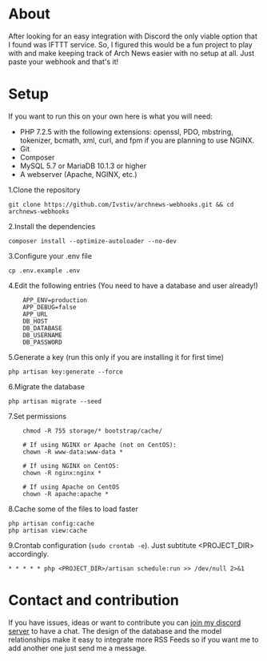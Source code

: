 # About
After looking for an easy integration with Discord the only viable option that I found was IFTTT service.
So, I figured this would be a fun project to play with and make keeping track of Arch News easier with no setup at all. 
Just paste your webhook and that's it! 

# Setup 
If you want to run this on your own here is what you will need:

- PHP 7.2.5 with the following extensions: openssl, PDO, mbstring, tokenizer, bcmath, xml, curl, and fpm if you are planning to use NGINX.
- Git
- Composer
- MySQL 5.7 or MariaDB 10.1.3 or higher
- A webserver (Apache, NGINX, etc.)


1.Clone the repository 

`git clone https://github.com/Ivstiv/archnews-webhooks.git && cd archnews-webhooks`

2.Install the dependencies 

`composer install --optimize-autoloader --no-dev`

3.Configure your .env file

`cp .env.example .env`

4.Edit the following entries (You need to have a database and user already!)

```
    APP_ENV=production
    APP_DEBUG=false
    APP_URL
    DB_HOST
    DB_DATABASE
    DB_USERNAME
    DB_PASSWORD
```

5.Generate a key (run this only if you are installing it for first time)

`php artisan key:generate --force`

6.Migrate the database

`php artisan migrate --seed`

7.Set permissions

```
    chmod -R 755 storage/* bootstrap/cache/
    
    # If using NGINX or Apache (not on CentOS):
    chown -R www-data:www-data * 
    
    # If using NGINX on CentOS:
    chown -R nginx:nginx *
    
    # If using Apache on CentOS
    chown -R apache:apache *
```

8.Cache some of the files to load faster

```
php artisan config:cache
php artisan view:cache
```

9.Crontab configuration (`sudo crontab -e`). Just subtitute <PROJECT_DIR> accordingly.

`* * * * * php <PROJECT_DIR>/artisan schedule:run >> /dev/null 2>&1`

# Contact and contribution
If you have issues, ideas or want to contribute you can [join my discord server](https://discord.gg/VMSDGVD) to have a chat.
The design of the database and the model relationships make it easy to integrate more RSS Feeds so if you want me to add another
one just send me a message. 
